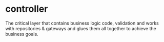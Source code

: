 # controller

The critical layer that contains business logic code, validation and works with repositories & gateways and glues them all together to achieve the business goals.

